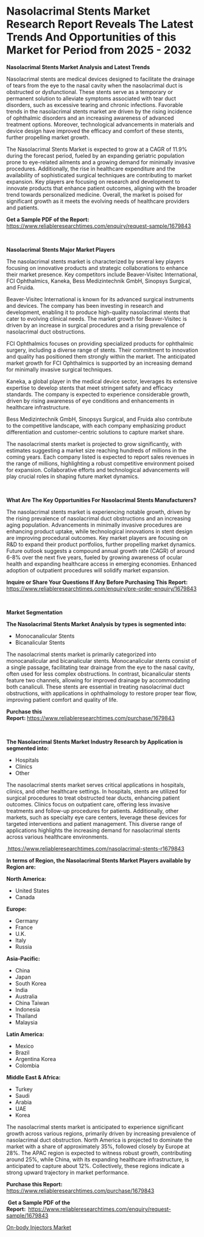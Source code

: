 <p><h1>Nasolacrimal Stents Market Research Report Reveals The Latest Trends And Opportunities of this Market for Period from 2025 - 2032</h1></p><p><strong>Nasolacrimal Stents Market Analysis and Latest Trends</strong></p>
<p><p>Nasolacrimal stents are medical devices designed to facilitate the drainage of tears from the eye to the nasal cavity when the nasolacrimal duct is obstructed or dysfunctional. These stents serve as a temporary or permanent solution to alleviate symptoms associated with tear duct disorders, such as excessive tearing and chronic infections. Favorable trends in the nasolacrimal stents market are driven by the rising incidence of ophthalmic disorders and an increasing awareness of advanced treatment options. Moreover, technological advancements in materials and device design have improved the efficacy and comfort of these stents, further propelling market growth.</p><p>The Nasolacrimal Stents Market is expected to grow at a CAGR of 11.9% during the forecast period, fueled by an expanding geriatric population prone to eye-related ailments and a growing demand for minimally invasive procedures. Additionally, the rise in healthcare expenditure and the availability of sophisticated surgical techniques are contributing to market expansion. Key players are focusing on research and development to innovate products that enhance patient outcomes, aligning with the broader trend towards personalized medicine. Overall, the market is poised for significant growth as it meets the evolving needs of healthcare providers and patients.</p></p>
<p><strong>Get a Sample PDF of the Report:&nbsp;</strong> <a href="https://www.reliableresearchtimes.com/enquiry/request-sample/1679843?utm_campaign=2756&utm_medium=2&utm_source=Github&utm_content=ia&utm_term=25032025&utm_id=nasolacrimal-stents">https://www.reliableresearchtimes.com/enquiry/request-sample/1679843</a></p>
<p>&nbsp;</p>
<p><strong>Nasolacrimal Stents Major Market Players</strong></p>
<p><p>The nasolacrimal stents market is characterized by several key players focusing on innovative products and strategic collaborations to enhance their market presence. Key competitors include Beaver-Visitec International, FCI Ophthalmics, Kaneka, Bess Medizintechnik GmbH, Sinopsys Surgical, and Fruida.</p><p>Beaver-Visitec International is known for its advanced surgical instruments and devices. The company has been investing in research and development, enabling it to produce high-quality nasolacrimal stents that cater to evolving clinical needs. The market growth for Beaver-Visitec is driven by an increase in surgical procedures and a rising prevalence of nasolacrimal duct obstructions.</p><p>FCI Ophthalmics focuses on providing specialized products for ophthalmic surgery, including a diverse range of stents. Their commitment to innovation and quality has positioned them strongly within the market. The anticipated market growth for FCI Ophthalmics is supported by an increasing demand for minimally invasive surgical techniques.</p><p>Kaneka, a global player in the medical device sector, leverages its extensive expertise to develop stents that meet stringent safety and efficacy standards. The company is expected to experience considerable growth, driven by rising awareness of eye conditions and enhancements in healthcare infrastructure.</p><p>Bess Medizintechnik GmbH, Sinopsys Surgical, and Fruida also contribute to the competitive landscape, with each company emphasizing product differentiation and customer-centric solutions to capture market share.</p><p>The nasolacrimal stents market is projected to grow significantly, with estimates suggesting a market size reaching hundreds of millions in the coming years. Each company listed is expected to report sales revenues in the range of millions, highlighting a robust competitive environment poised for expansion. Collaborative efforts and technological advancements will play crucial roles in shaping future market dynamics.</p></p>
<p>&nbsp;</p>
<p><strong>What Are The Key Opportunities For Nasolacrimal Stents Manufacturers?</strong></p>
<p><p>The nasolacrimal stents market is experiencing notable growth, driven by the rising prevalence of nasolacrimal duct obstructions and an increasing aging population. Advancements in minimally invasive procedures are enhancing product uptake, while technological innovations in stent design are improving procedural outcomes. Key market players are focusing on R&D to expand their product portfolios, further propelling market dynamics. Future outlook suggests a compound annual growth rate (CAGR) of around 6-8% over the next five years, fueled by growing awareness of ocular health and expanding healthcare access in emerging economies. Enhanced adoption of outpatient procedures will solidify market expansion.</p></p>
<p><strong>Inquire or Share Your Questions If Any Before Purchasing This Report:</strong> <a href="https://www.reliableresearchtimes.com/enquiry/pre-order-enquiry/1679843?utm_campaign=2756&utm_medium=2&utm_source=Github&utm_content=ia&utm_term=25032025&utm_id=nasolacrimal-stents">https://www.reliableresearchtimes.com/enquiry/pre-order-enquiry/1679843</a></p>
<p>&nbsp;</p>
<p><strong>Market Segmentation</strong></p>
<p><strong>The Nasolacrimal Stents Market Analysis by types is segmented into:</strong></p>
<p><ul><li>Monocanalicular Stents</li><li>Bicanalicular Stents</li></ul></p>
<p><p>The nasolacrimal stents market is primarily categorized into monocanalicular and bicanalicular stents. Monocanalicular stents consist of a single passage, facilitating tear drainage from the eye to the nasal cavity, often used for less complex obstructions. In contrast, bicanalicular stents feature two channels, allowing for improved drainage by accommodating both canaliculi. These stents are essential in treating nasolacrimal duct obstructions, with applications in ophthalmology to restore proper tear flow, improving patient comfort and quality of life.</p></p>
<p><strong>Purchase this Report:&nbsp;</strong><a href="https://www.reliableresearchtimes.com/purchase/1679843?utm_campaign=2756&utm_medium=2&utm_source=Github&utm_content=ia&utm_term=25032025&utm_id=nasolacrimal-stents">https://www.reliableresearchtimes.com/purchase/1679843</a></p>
<p>&nbsp;</p>
<p><strong>The Nasolacrimal Stents Market Industry Research by Application is segmented into:</strong></p>
<p><ul><li>Hospitals</li><li>Clinics</li><li>Other</li></ul></p>
<p><p>The nasolacrimal stents market serves critical applications in hospitals, clinics, and other healthcare settings. In hospitals, stents are utilized for surgical procedures to treat obstructed tear ducts, enhancing patient outcomes. Clinics focus on outpatient care, offering less invasive treatments and follow-up procedures for patients. Additionally, other markets, such as specialty eye care centers, leverage these devices for targeted interventions and patient management. This diverse range of applications highlights the increasing demand for nasolacrimal stents across various healthcare environments.</p></p>
<p><a href="https://www.reliableresearchtimes.com/nasolacrimal-stents-r1679843?utm_campaign=2756&utm_medium=2&utm_source=Github&utm_content=ia&utm_term=25032025&utm_id=nasolacrimal-stents">&nbsp;https://www.reliableresearchtimes.com/nasolacrimal-stents-r1679843</a></p>
<p><strong>In terms of Region, the Nasolacrimal Stents Market Players available by Region are:</strong></p>
<p>
    <p> <strong> North America: </strong>
        <ul>
            <li>United States</li>
            <li>Canada</li>
        </ul>
        </p> 
    <p> <strong> Europe: </strong>
        <ul>
            <li>Germany</li>
            <li>France</li>
            <li>U.K.</li>
            <li>Italy</li>
            <li>Russia</li>
        </ul>
        </p> 
    <p> <strong> Asia-Pacific: </strong>
        <ul>
            <li>China</li>
            <li>Japan</li>
            <li>South Korea</li>
            <li>India</li>
            <li>Australia</li>
            <li>China Taiwan</li>
            <li>Indonesia</li>
            <li>Thailand</li>
            <li>Malaysia</li>
        </ul>
        </p> 
    <p> <strong> Latin America: </strong>
        <ul>
            <li>Mexico</li>
            <li>Brazil</li>
            <li>Argentina Korea</li>
            <li>Colombia</li>
        </ul>
        </p> 
    <p> <strong> Middle East & Africa: </strong>
        <ul>
            <li>Turkey</li>
            <li>Saudi</li>
            <li>Arabia</li>
            <li>UAE</li>
            <li>Korea</li>
        </ul>
    </p>
    </p>
<p><p>The nasolacrimal stents market is anticipated to experience significant growth across various regions, primarily driven by increasing prevalence of nasolacrimal duct obstruction. North America is projected to dominate the market with a share of approximately 35%, followed closely by Europe at 28%. The APAC region is expected to witness robust growth, contributing around 25%, while China, with its expanding healthcare infrastructure, is anticipated to capture about 12%. Collectively, these regions indicate a strong upward trajectory in market performance.</p></p>
<p><strong>Purchase this Report: </strong><a href="https://www.reliableresearchtimes.com/purchase/1679843?utm_campaign=2756&utm_medium=2&utm_source=Github&utm_content=ia&utm_term=25032025&utm_id=nasolacrimal-stents">https://www.reliableresearchtimes.com/purchase/1679843</a></p>
<p>&nbsp;<strong>Get a Sample PDF of the Report:&nbsp;&nbsp;</strong><a href="https://www.reliableresearchtimes.com/enquiry/request-sample/1679843?utm_campaign=2756&utm_medium=2&utm_source=Github&utm_content=ia&utm_term=25032025&utm_id=nasolacrimal-stents">https://www.reliableresearchtimes.com/enquiry/request-sample/1679843</a></p>
<p><strong></strong></p>
<p><p><a href="https://github.com/kaidaloeckf7/Market-Research-Report-List-1/blob/main/on-body-injectors-market.md?utm_campaign=2756&utm_medium=2&utm_source=Github&utm_content=ia&utm_term=25032025&utm_id=nasolacrimal-stents">On-body Injectors Market</a></p></p>